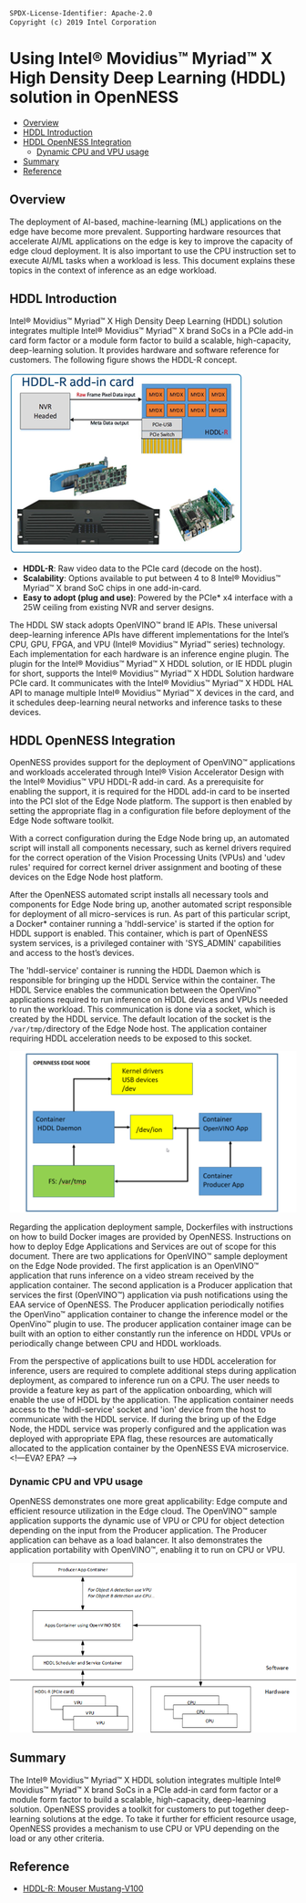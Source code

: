```text
SPDX-License-Identifier: Apache-2.0
Copyright (c) 2019 Intel Corporation
```
<!-- omit in toc -->
<!-- use an approved noun after Intel® Movidius™ Myriad™ X. See namesdb.intel.com -->
# Using Intel® Movidius™ Myriad™ X High Density Deep Learning (HDDL) solution in OpenNESS
- [Overview](#overview)
- [HDDL Introduction](#hddl-introduction)
- [HDDL OpenNESS Integration](#hddl-openness-integration)
  - [Dynamic CPU and VPU usage](#dynamic-cpu-and-vpu-usage)
- [Summary](#summary)
- [Reference](#reference)
<!-- remove the following from the TOC:
- [Using HDDL-R PCI card with OpenNESS - Details](#using-hddl-r-pci-card-with-openness---details)
  - [Building Docker image with HDDL only or dynamic CPU/VPU usage](#building-docker-image-with-hddl-only-or-dynamic-cpuvpu-usage)
  - [Deploying application with HDDL support](#deploying-application-with-hddl-support)
-->

## Overview
The deployment of AI-based, machine-learning (ML) applications on the edge have become more prevalent. Supporting hardware resources that accelerate AI/ML applications on the edge is key to improve the capacity of edge cloud deployment. It is also important to use the CPU instruction set to execute AI/ML tasks when a workload is less. This document explains these topics in the context of inference as an edge workload.
<!-- when a workload is less what? --> 
## HDDL Introduction
Intel® Movidius™ Myriad™ X High Density Deep Learning (HDDL) solution integrates multiple Intel® Movidius™ Myriad™ X brand SoCs in a PCIe add-in card form factor or a module form factor to build a scalable, high-capacity, deep-learning solution. It provides hardware and software reference for customers. The following figure shows the HDDL-R concept.
<!-- HDDL-R? --> 
![HDDL-R Add-in Card](hddl-images/openness_HDDL.png)

- <b>HDDL-R</b>: Raw video data to the PCIe card (decode on the host).
- <b>Scalability</b>: Options available to put between 4 to 8 Intel® Movidius™ Myriad™ X brand SoC chips in one add-in-card.
- <b>Easy to adopt (plug and use)</b>: Powered by the PCIe\* x4 interface with a 25W ceiling from existing NVR and server designs.
<!-- NVR? IE APIs? IE HDDL? HAL API? IE HDDL?--> 
The HDDL SW stack adopts OpenVINO™ brand IE APIs. These universal deep-learning inference APIs have different implementations for the Intel’s CPU, GPU, FPGA, and VPU (Intel® Movidius™ Myriad™ series) technology.
Each implementation for each hardware is an inference engine plugin.
The plugin for the Intel® Movidius™ Myriad™ X HDDL solution, or IE HDDL plugin for short, supports the Intel® Movidius™ Myriad™ X HDDL Solution hardware PCIe card. It communicates with the Intel® Movidius™ Myriad™ X HDDL HAL API to manage multiple Intel® Movidius™ Myriad™ X devices in the card, and it schedules deep-learning neural networks and inference tasks to these devices.

## HDDL OpenNESS Integration

OpenNESS provides support for the deployment of OpenVINO™ applications and workloads accelerated through Intel® Vision Accelerator Design with the Intel® Movidius™ VPU HDDL-R add-in card. As a prerequisite for enabling the support, it is required for the HDDL add-in card to be inserted into the PCI slot of the Edge Node platform. The support is then enabled by setting the appropriate flag in a configuration file before deployment of the Edge Node software toolkit.

With a correct configuration during the Edge Node bring up, an automated script will install all components necessary, such as kernel drivers required for the correct operation of the Vision Processing Units (VPUs) and 'udev rules' required for correct kernel driver assignment and booting of these devices on the Edge Node host platform.

After the OpenNESS automated script installs all necessary tools and components for Edge Node bring up, another automated script responsible for deployment of all micro-services is run. As part of this particular script, a Docker\* container running a 'hddl-service' is started if the option for HDDL support is enabled. This container, which is part of OpenNESS system services, is a privileged container with 'SYS_ADMIN' capabilities and access to the host’s devices.

The 'hddl-service' container is running the HDDL Daemon which is responsible for bringing up the HDDL Service within the container. The HDDL Service enables the communication between the OpenVino™ applications required to run inference on HDDL devices and VPUs needed to run the workload. This communication is done via a socket, which is created by the HDDL service. The default location of the socket is the `/var/tmp/`directory of the Edge Node host. The application container requiring HDDL acceleration needs to be exposed to this socket.

![HDDL-Block-Diagram](hddl-images/hddlservice.png)

Regarding the application deployment sample, Dockerfiles with instructions on how to build Docker images are provided by OpenNESS. Instructions on how to deploy Edge Applications and Services are out of scope for this document. There are two applications for OpenVINO™ sample deployment on the Edge Node provided. The first application is an OpenVINO™ application that runs inference on a video stream received by the application container. The second application is a Producer application that services the first (OpenVINO™) application via push notifications using the EAA service of OpenNESS. The Producer application periodically notifies the OpenVino™ application container to change the inference model or the OpenVino™ plugin to use.
The producer application container image can be built with an option to either constantly run the inference on HDDL VPUs or periodically change between CPU and HDDL workloads.

From the perspective of applications built to use HDDL acceleration for inference, users are required to complete additional steps during application deployment, as compared to inference run on a CPU. The user needs to provide a feature key as part of the application onboarding, which will enable the use of HDDL by the application. The application container needs access to the 'hddl-service' socket and 'ion' device from the host to communicate with the HDDL service. If during the bring up of the Edge Node, the HDDL service was properly configured and the application was deployed with appropriate EPA flag, these resources are automatically allocated to the application container by the OpenNESS EVA microservice.
<!—EVA? EPA? -->
### Dynamic CPU and VPU usage
OpenNESS demonstrates one more great applicability: Edge compute and efficient resource utilization in the Edge cloud. The OpenVINO™ sample application supports the dynamic use of VPU or CPU for object detection depending on the input from the Producer application. The Producer application can behave as a load balancer. It also demonstrates the application portability with OpenVINO™, enabling it to run on CPU or VPU.

![HDDL-R Add-in Card](hddl-images/openness_dynamic.png)

## Summary
The Intel® Movidius™ Myriad™ X HDDL solution integrates multiple Intel® Movidius™ Myriad™ X brand SoCs in a PCIe add-in card form factor or a module form factor to build a scalable, high-capacity, deep-learning solution. OpenNESS provides a toolkit for customers to put together deep-learning solutions at the edge. To take it further for efficient resource usage, OpenNESS provides a mechanism to use CPU or VPU depending on the load or any other criteria.

## Reference
- [HDDL-R: Mouser Mustang-V100](https://www.mouser.ie/datasheet/2/763/Mustang-V100_brochure-1526472.pdf)
